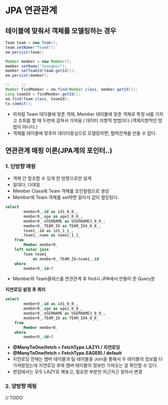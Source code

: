 # JPA 연관관계

## 테이블에 맞춰서 객체를 모델링하는 경우
```java
Team team = new Team();
team.setName("TeamA");
em.persist(team);

Member member = new Member();
member.setName("Jeongmin");
member.setTeamId(team.getId());
em.persist(member);

// ... //
Member findMember = em.find(Member.class, member.getId());
Long teamId = findMember.getId();
em.find(Team.class, teamId);
tx.commit();
```
- 위처럼 Team 테이블에 맞춘 객체, Member 테이블에 맞춘 객체로 특정 id를 가지고 조회를 할 때 두번에 걸쳐서 가져옴 / 데이터 지향적 방법이다.(객체지향적인 방법이 아니다.)
- 객체를 테이블에 맞추어 데이터중심으로 모델링하면, 협력관계를 만들 수 없다.

## 연관관계 매핑 이론(JPA계의 포인터..)
### 1. 단방향 매핑
- 객체 간 참조할 수 있게 한 방향으로만 설계
- 일대다, 다대일
- Member Class에 Team 객체를 조인컬럼으로 생성
- Member에 Team 객체를 set하면 알아서 값이 할당된다.

```sql
select
        member0_.id as id1_0_0_,
        member0_.age as age2_0_0_,
        member0_.USERNAME as USERNAME3_0_0_,
        member0_.TEAM_ID as TEAM_ID4_0_0_,
        team1_.id as id1_1_1_,
        team1_.name as name2_1_1_ 
    from
        Member member0_ 
    left outer join
        Team team1_ 
            on member0_.TEAM_ID=team1_.id 
    where
        member0_.id=?
```
- Member와 Team클래스를 연관관계 후 find시 JPA에서 만들어 준 Query문

**지연로딩 설정 후 쿼리**

```sql
select
        member0_.id as id1_0_0_,
        member0_.age as age2_0_0_,
        member0_.USERNAME as USERNAME3_0_0_,
        member0_.TEAM_ID as TEAM_ID4_0_0_ 
    from
        Member member0_ 
    where
        member0_.id=?
```
- **@ManyToOne(fetch = FetchType.LAZY) / 지연로딩**
- **@ManyToOne(fetch = FetchType.EAGER) / default**
- 지연로딩 전에는 멤버 테이블과 팀 테이블을 Join을 통해서 두 테이블의 정보를 다 가져왔었는데 지연로딩 후에 멤버 테이블의 정보만 가져오는 걸 확인할 수 있다.
- 현업에서는 모두 LAZY로 해놓고, 필요한 부분만 차근차근 찾아서 변경

### 2. 양방향 매핑
// TODO


